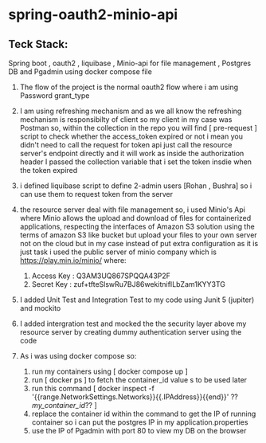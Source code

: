 # spring-oauth2-minio-api
## Teck Stack:
Spring boot , oauth2 , liquibase , Minio-api for file management , Postgres DB and Pgadmin using docker compose file

1) The flow of the project is the normal oauth2 flow where i am using Password grant_type
2) I am using refreshing mechanism and as we all know the refreshing mechanism is responsibilty of client so my client in my case was Postman
so, within the collection in the repo you will find [ pre-request ] script to check whether the access_token expired or not
i mean you didn't need to call the request for token api just call the resource server's endpoint directly and it will work as inside the authorization header I passed the collection variable that i set the token insdie when the token expired

3) i defined liquibase script to define 2-admin users [Rohan , Bushra] so i can use them to request token from the server

4) the resource server deal with file management so, i used Minio's Api where Minio allows the upload and download of files for containerized applications, respecting the interfaces of Amazon S3 solution using the terms of amazon S3 like bucket but upload your files to your own server not on the cloud 
but in my case instead of put extra configuration as it is just task i used the public server of minio company which is https://play.min.io/minio/
where: 
   1) Access Key : Q3AM3UQ867SPQQA43P2F
   2) Secret Key : zuf+tfteSlswRu7BJ86wekitnifILbZam1KYY3TG

5) I added Unit Test and Integration Test to my code using Junit 5 (jupiter) and mockito

6) I added intergration test and mocked the the security layer above my resource server by creating dummy authentication server using the code 

7) As i was using docker compose so: 
   1) run my containers using [ docker compose up ]
   2) run [ docker ps ] to fetch the container_id value s to be used later
   3) run this command [ docker inspect -f '{{range.NetworkSettings.Networks}}{{.IPAddress}}{{end}}' ??_my_container_id_?? ]
   4) replace the container id within the command to get the IP of running container so i can put the postgres IP in my application.properties
   5) use the IP of Pgadmin with port 80 to view my DB on the browser 
